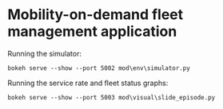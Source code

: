 # Mobility-on-demand fleet management application

Running the simulator:

    bokeh serve --show --port 5002 mod\env\simulator.py

Running the service rate and fleet status graphs:

    bokeh serve --show --port 5003 mod\visual\slide_episode.py
